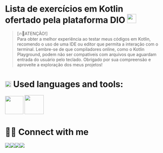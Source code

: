 # Lista de exercícios em Kotlin ofertado pela plataforma DIO </a><img src="https://media.giphy.com/media/WUlplcMpOCEmTGBtBW/giphy.gif" width="30">  

 > [🔥😬ATENÇÃO!]\
> Para obter a melhor experiência ao testar meus códigos em Kotlin, recomendo o uso de uma IDE ou editor que permita a interação com o terminal. Lembre-se de que compiladores online, como o Kotlin Playground, podem não ser compatíveis com arquivos que aguardam entrada do usuário pelo teclado. Obrigado por sua compreensão e aproveite a exploração dos meus projetos!

 # <img src = "https://media1.giphy.com/media/JZ40cnfnN11KycrvMF/giphy.gif?cid=ecf05e47a0n3gi1bfqntqmob8g9aid1oyj2wr3ds3mg700bl&rid=giphy.gif" width = '20' /> Used languages and tools: 
  
<p align="left">
  <!-- Linguagens -->
      <img src=https://www.vectorlogo.zone/logos/kotlinlang/kotlinlang-icon.svg width="60"/>
      <img src=https://code.visualstudio.com/assets/images/code-stable.png width="63"/>
 <p/>

 # 🙋‍♂️ Connect with me 
<table>
  <tr>
    <a target="_blank" href="https://keepo.io/marcelflorentino/"><img src="https://img.shields.io/badge/-WEB-FF4088?style=for-the-badge&logo=Hugo&logoColor=white"></img></a>
    <a href="https://www.linkedin.com/in/marcelflorentino/"><img src="https://img.shields.io/badge/linkedin-0077B5.svg?style=for-the-badge&logo=linkedin&logoColor=white"/></a>
    <a href="https://www.instagram.com/applephoria/" target="_blank"><img src="https://img.shields.io/badge/-Instagram-%23E4405F?style=for-the-badge&logo=instagram&logoColor=white" target="_blank"></a>
    <!-- <a href="https://discord.gg/applephoria" target="_blank"><img src="https://img.shields.io/badge/Discord-7289DA?style=for-the-badge&logo=discord&logoColor=white" target="_blank"></a> -->
    <a href="mailto:marcelsflorentino@gmail.com"><img src="https://img.shields.io/badge/-Gmail-%23333?style=for-the-badge&logo=gmail&logoColor=white" target="_blank"></a>
  </<tr> 
 </table>
